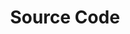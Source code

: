 ---
title: "Source Code"
linkTitle: "Source Code"
weight: 1
menu: false
type: docs
icon: fab fa-github
manualLink: "https://github.com/rosenpass/rosenpass"
manualLinkTarget: "_blank"
external: true
---